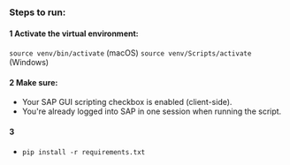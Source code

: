 ### Steps to run:
#### 1 Activate the virtual environment:
```source venv/bin/activate``` (macOS)
```source venv/Scripts/activate``` (Windows)

#### 2 Make sure:
- Your SAP GUI scripting checkbox is enabled (client-side).
- You're already logged into SAP in one session when running the script.

#### 3 
- ```pip install -r requirements.txt```